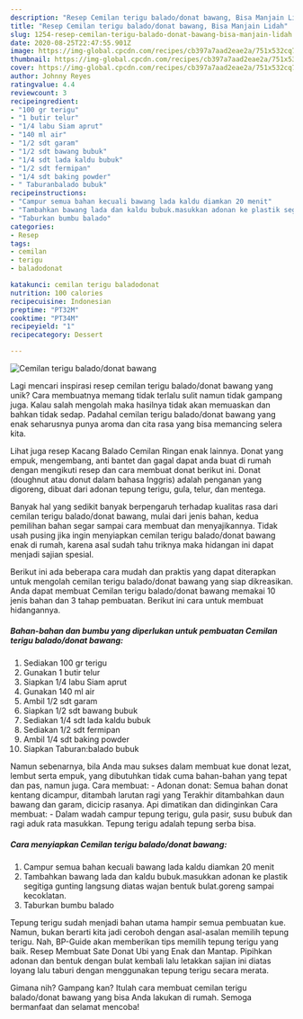 ```yaml
---
description: "Resep Cemilan terigu balado/donat bawang, Bisa Manjain Lidah"
title: "Resep Cemilan terigu balado/donat bawang, Bisa Manjain Lidah"
slug: 1254-resep-cemilan-terigu-balado-donat-bawang-bisa-manjain-lidah
date: 2020-08-25T22:47:55.901Z
image: https://img-global.cpcdn.com/recipes/cb397a7aad2eae2a/751x532cq70/cemilan-terigu-baladodonat-bawang-foto-resep-utama.jpg
thumbnail: https://img-global.cpcdn.com/recipes/cb397a7aad2eae2a/751x532cq70/cemilan-terigu-baladodonat-bawang-foto-resep-utama.jpg
cover: https://img-global.cpcdn.com/recipes/cb397a7aad2eae2a/751x532cq70/cemilan-terigu-baladodonat-bawang-foto-resep-utama.jpg
author: Johnny Reyes
ratingvalue: 4.4
reviewcount: 3
recipeingredient:
- "100 gr terigu"
- "1 butir telur"
- "1/4 labu Siam aprut"
- "140 ml air"
- "1/2 sdt garam"
- "1/2 sdt bawang bubuk"
- "1/4 sdt lada kaldu bubuk"
- "1/2 sdt fermipan"
- "1/4 sdt baking powder"
- " Taburanbalado bubuk"
recipeinstructions:
- "Campur semua bahan kecuali bawang lada kaldu diamkan 20 menit"
- "Tambahkan bawang lada dan kaldu bubuk.masukkan adonan ke plastik segitiga gunting langsung diatas wajan bentuk bulat.goreng sampai kecoklatan."
- "Taburkan bumbu balado"
categories:
- Resep
tags:
- cemilan
- terigu
- baladodonat

katakunci: cemilan terigu baladodonat 
nutrition: 100 calories
recipecuisine: Indonesian
preptime: "PT32M"
cooktime: "PT34M"
recipeyield: "1"
recipecategory: Dessert

---
```



![Cemilan terigu balado/donat bawang](https://img-global.cpcdn.com/recipes/cb397a7aad2eae2a/751x532cq70/cemilan-terigu-baladodonat-bawang-foto-resep-utama.jpg)

Lagi mencari inspirasi resep cemilan terigu balado/donat bawang yang unik? Cara membuatnya memang tidak terlalu sulit namun tidak gampang juga. Kalau salah mengolah maka hasilnya tidak akan memuaskan dan bahkan tidak sedap. Padahal cemilan terigu balado/donat bawang yang enak seharusnya punya aroma dan cita rasa yang bisa memancing selera kita.

Lihat juga resep Kacang Balado Cemilan Ringan enak lainnya. Donat yang empuk, mengembang, anti bantet dan gagal dapat anda buat di rumah dengan mengikuti resep dan cara membuat donat berikut ini. Donat (doughnut atau donut dalam bahasa Inggris) adalah penganan yang digoreng, dibuat dari adonan tepung terigu, gula, telur, dan mentega.

Banyak hal yang sedikit banyak berpengaruh terhadap kualitas rasa dari cemilan terigu balado/donat bawang, mulai dari jenis bahan, kedua pemilihan bahan segar sampai cara membuat dan menyajikannya. Tidak usah pusing jika ingin menyiapkan cemilan terigu balado/donat bawang enak di rumah, karena asal sudah tahu triknya maka hidangan ini dapat menjadi sajian spesial.


Berikut ini ada beberapa cara mudah dan praktis yang dapat diterapkan untuk mengolah cemilan terigu balado/donat bawang yang siap dikreasikan. Anda dapat membuat Cemilan terigu balado/donat bawang memakai 10 jenis bahan dan 3 tahap pembuatan. Berikut ini cara untuk membuat hidangannya.

<!--inarticleads1-->

##### Bahan-bahan dan bumbu yang diperlukan untuk pembuatan Cemilan terigu balado/donat bawang:

1. Sediakan 100 gr terigu
1. Gunakan 1 butir telur
1. Siapkan 1/4 labu Siam aprut
1. Gunakan 140 ml air
1. Ambil 1/2 sdt garam
1. Siapkan 1/2 sdt bawang bubuk
1. Sediakan 1/4 sdt lada kaldu bubuk
1. Sediakan 1/2 sdt fermipan
1. Ambil 1/4 sdt baking powder
1. Siapkan  Taburan:balado bubuk


Namun sebenarnya, bila Anda mau sukses dalam membuat kue donat lezat, lembut serta empuk, yang dibutuhkan tidak cuma bahan-bahan yang tepat dan pas, namun juga. Cara membuat: - Adonan donat: Semua bahan donat kentang dicampur, ditambah larutan ragi yang Terakhir ditambahkan daun bawang dan garam, dicicip rasanya. Api dimatikan dan didinginkan Cara membuat: - Dalam wadah campur tepung terigu, gula pasir, susu bubuk dan ragi aduk rata masukkan. Tepung terigu adalah tepung serba bisa. 

<!--inarticleads2-->

##### Cara menyiapkan Cemilan terigu balado/donat bawang:

1. Campur semua bahan kecuali bawang lada kaldu diamkan 20 menit
1. Tambahkan bawang lada dan kaldu bubuk.masukkan adonan ke plastik segitiga gunting langsung diatas wajan bentuk bulat.goreng sampai kecoklatan.
1. Taburkan bumbu balado


Tepung terigu sudah menjadi bahan utama hampir semua pembuatan kue. Namun, bukan berarti kita jadi ceroboh dengan asal-asalan memilih tepung terigu. Nah, BP-Guide akan memberikan tips memilih tepung terigu yang baik. Resep Membuat Sate Donat Ubi yang Enak dan Mantap. Pipihkan adonan dan bentuk dengan bulat kembali lalu letakkan sajian ini diatas loyang lalu taburi dengan menggunakan tepung terigu secara merata. 

Gimana nih? Gampang kan? Itulah cara membuat cemilan terigu balado/donat bawang yang bisa Anda lakukan di rumah. Semoga bermanfaat dan selamat mencoba!
